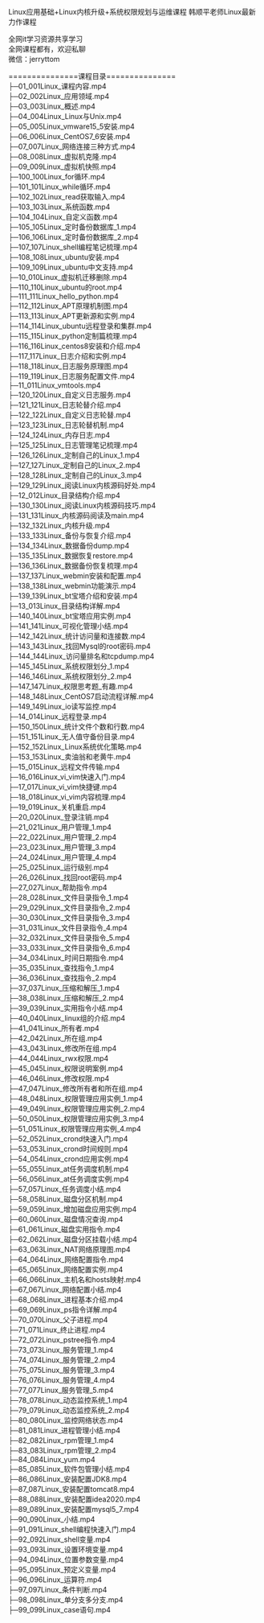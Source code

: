 Linux应用基础+Linux内核升级+系统权限规划与运维课程 韩顺平老师Linux最新力作课程

全网it学习资源共享学习<br>全网课程都有，欢迎私聊<br>微信：jerryttom<br>

===============课程目录===============<br> ├─01_001Linux_课程内容.mp4<br> ├─02_002Linux_应用领域.mp4<br> ├─03_003Linux_概述.mp4<br> ├─04_004Linux_Linux与Unix.mp4<br> ├─05_005Linux_vmware15_5安装.mp4<br> ├─06_006Linux_CentOS7_6安装.mp4<br> ├─07_007Linux_网络连接三种方式.mp4<br> ├─08_008Linux_虚拟机克隆.mp4<br> ├─09_009Linux_虚拟机快照.mp4<br> ├─100_100Linux_for循环.mp4<br> ├─101_101Linux_while循环.mp4<br> ├─102_102Linux_read获取输入.mp4<br> ├─103_103Linux_系统函数.mp4<br> ├─104_104Linux_自定义函数.mp4<br> ├─105_105Linux_定时备份数据库_1.mp4<br> ├─106_106Linux_定时备份数据库_2.mp4<br> ├─107_107Linux_shell编程笔记梳理.mp4<br> ├─108_108Linux_ubuntu安装.mp4<br> ├─109_109Linux_ubuntu中文支持.mp4<br> ├─10_010Linux_虚拟机迁移删除.mp4<br> ├─110_110Linux_ubuntu的root.mp4<br> ├─111_111Linux_hello_python.mp4<br> ├─112_112Linux_APT原理机制图.mp4<br> ├─113_113Linux_APT更新源和实例.mp4<br> ├─114_114Linux_ubuntu远程登录和集群.mp4<br> ├─115_115Linux_python定制篇梳理.mp4<br> ├─116_116Linux_centos8安装和介绍.mp4<br> ├─117_117Linux_日志介绍和实例.mp4<br> ├─118_118Linux_日志服务原理图.mp4<br> ├─119_119Linux_日志服务配置文件.mp4<br> ├─11_011Linux_vmtools.mp4<br> ├─120_120Linux_自定义日志服务.mp4<br> ├─121_121Linux_日志轮替介绍.mp4<br> ├─122_122Linux_自定义日志轮替.mp4<br> ├─123_123Linux_日志轮替机制.mp4<br> ├─124_124Linux_内存日志.mp4<br> ├─125_125Linux_日志管理笔记梳理.mp4<br> ├─126_126Linux_定制自己的Linux_1.mp4<br> ├─127_127Linux_定制自己的Linux_2.mp4<br> ├─128_128Linux_定制自己的Linux_3.mp4<br> ├─129_129Linux_阅读Linux内核源码好处.mp4<br> ├─12_012Linux_目录结构介绍.mp4<br> ├─130_130Linux_阅读Linux内核源码技巧.mp4<br> ├─131_131Linux_内核源码阅读及main.mp4<br> ├─132_132Linux_内核升级.mp4<br> ├─133_133Linux_备份与恢复介绍.mp4<br> ├─134_134Linux_数据备份dump.mp4<br> ├─135_135Linux_数据恢复restore.mp4<br> ├─136_136Linux_数据备份恢复梳理.mp4<br> ├─137_137Linux_webmin安装和配置.mp4<br> ├─138_138Linux_webmin功能演示.mp4<br> ├─139_139Linux_bt宝塔介绍和安装.mp4<br> ├─13_013Linux_目录结构详解.mp4<br> ├─140_140Linux_bt宝塔应用实例.mp4<br> ├─141_141Linux_可视化管理小结.mp4<br> ├─142_142Linux_统计访问量和连接数.mp4<br> ├─143_143Linux_找回Mysql的root密码.mp4<br> ├─144_144Linux_访问量排名和tcpdump.mp4<br> ├─145_145Linux_系统权限划分_1.mp4<br> ├─146_146Linux_系统权限划分_2.mp4<br> ├─147_147Linux_权限思考题_有趣.mp4<br> ├─148_148Linux_CentOS7启动流程详解.mp4<br> ├─149_149Linux_io读写监控.mp4<br> ├─14_014Linux_远程登录.mp4<br> ├─150_150Linux_统计文件个数和行数.mp4<br> ├─151_151Linux_无人值守备份目录.mp4<br> ├─152_152Linux_Linux系统优化策略.mp4<br> ├─153_153Linux_卖油翁和老黄牛.mp4<br> ├─15_015Linux_远程文件传输.mp4<br> ├─16_016Linux_vi_vim快速入门.mp4<br> ├─17_017Linux_vi_vim快捷键.mp4<br> ├─18_018Linux_vi_vim内容梳理.mp4<br> ├─19_019Linux_关机重启.mp4<br> ├─20_020Linux_登录注销.mp4<br> ├─21_021Linux_用户管理_1.mp4<br> ├─22_022Linux_用户管理_2.mp4<br> ├─23_023Linux_用户管理_3.mp4<br> ├─24_024Linux_用户管理_4.mp4<br> ├─25_025Linux_运行级别.mp4<br> ├─26_026Linux_找回root密码.mp4<br> ├─27_027Linux_帮助指令.mp4<br> ├─28_028Linux_文件目录指令_1.mp4<br> ├─29_029Linux_文件目录指令_2.mp4<br> ├─30_030Linux_文件目录指令_3.mp4<br> ├─31_031Linux_文件目录指令_4.mp4<br> ├─32_032Linux_文件目录指令_5.mp4<br> ├─33_033Linux_文件目录指令_6.mp4<br> ├─34_034Linux_时间日期指令.mp4<br> ├─35_035Linux_查找指令_1.mp4<br> ├─36_036Linux_查找指令_2.mp4<br> ├─37_037Linux_压缩和解压_1.mp4<br> ├─38_038Linux_压缩和解压_2.mp4<br> ├─39_039Linux_实用指令小结.mp4<br> ├─40_040Linux_linux组的介绍.mp4<br> ├─41_041Linux_所有者.mp4<br> ├─42_042Linux_所在组.mp4<br> ├─43_043Linux_修改所在组.mp4<br> ├─44_044Linux_rwx权限.mp4<br> ├─45_045Linux_权限说明案例.mp4<br> ├─46_046Linux_修改权限.mp4<br> ├─47_047Linux_修改所有者和所在组.mp4<br> ├─48_048Linux_权限管理应用实例_1.mp4<br> ├─49_049Linux_权限管理应用实例_2.mp4<br> ├─50_050Linux_权限管理应用实例_3.mp4<br> ├─51_051Linux_权限管理应用实例_4.mp4<br> ├─52_052Linux_crond快速入门.mp4<br> ├─53_053Linux_crond时间规则.mp4<br> ├─54_054Linux_crond应用实例.mp4<br> ├─55_055Linux_at任务调度机制.mp4<br> ├─56_056Linux_at任务调度实例.mp4<br> ├─57_057Linux_任务调度小结.mp4<br> ├─58_058Linux_磁盘分区机制.mp4<br> ├─59_059Linux_增加磁盘应用实例.mp4<br> ├─60_060Linux_磁盘情况查询.mp4<br> ├─61_061Linux_磁盘实用指令.mp4<br> ├─62_062Linux_磁盘分区挂载小结.mp4<br> ├─63_063Linux_NAT网络原理图.mp4<br> ├─64_064Linux_网络配置指令.mp4<br> ├─65_065Linux_网络配置实例.mp4<br> ├─66_066Linux_主机名和hosts映射.mp4<br> ├─67_067Linux_网络配置小结.mp4<br> ├─68_068Linux_进程基本介绍.mp4<br> ├─69_069Linux_ps指令详解.mp4<br> ├─70_070Linux_父子进程.mp4<br> ├─71_071Linux_终止进程.mp4<br> ├─72_072Linux_pstree指令.mp4<br> ├─73_073Linux_服务管理_1.mp4<br> ├─74_074Linux_服务管理_2.mp4<br> ├─75_075Linux_服务管理_3.mp4<br> ├─76_076Linux_服务管理_4.mp4<br> ├─77_077Linux_服务管理_5.mp4<br> ├─78_078Linux_动态监控系统_1.mp4<br> ├─79_079Linux_动态监控系统_2.mp4<br> ├─80_080Linux_监控网络状态.mp4<br> ├─81_081Linux_进程管理小结.mp4<br> ├─82_082Linux_rpm管理_1.mp4<br> ├─83_083Linux_rpm管理_2.mp4<br> ├─84_084Linux_yum.mp4<br> ├─85_085Linux_软件包管理小结.mp4<br> ├─86_086Linux_安装配置JDK8.mp4<br> ├─87_087Linux_安装配置tomcat8.mp4<br> ├─88_088Linux_安装配置idea2020.mp4<br> ├─89_089Linux_安装配置mysql5_7.mp4<br> ├─90_090Linux_小结.mp4<br> ├─91_091Linux_shell编程快速入门.mp4<br> ├─92_092Linux_shell变量.mp4<br> ├─93_093Linux_设置环境变量.mp4<br> ├─94_094Linux_位置参数变量.mp4<br> ├─95_095Linux_预定义变量.mp4<br> ├─96_096Linux_运算符.mp4<br> ├─97_097Linux_条件判断.mp4<br> ├─98_098Linux_单分支多分支.mp4<br> ├─99_099Linux_case语句.mp4
